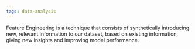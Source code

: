 ```yaml
---
tags: data-analysis
---
```

Feature Engineering is a technique that consists of synthetically introducing new, relevant information to our dataset, based on existing information, giving new insights and improving model performance.
